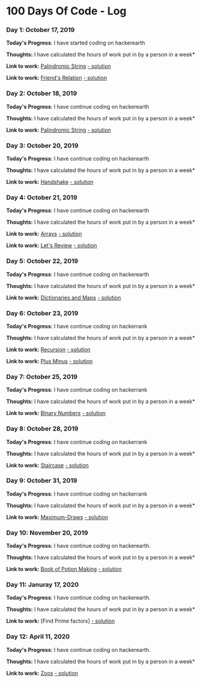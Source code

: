 # 100 Days Of Code - Log

### Day 1: October 17, 2019

**Today's Progress**: I have started coding on hackerearth

**Thoughts:** I have calculated the hours of work put in by a person in a week* 

**Link to work:** [Palindromic String](https://www.hackerearth.com/practice/basic-programming/input-output/basics-of-input-output/practice-problems/algorithm/palindrome-check-2/) [- solution](https://github.com/DEEKSHANT-123/Compititive-Coding/blob/master/Heackerearth/Basic%20of%20IO/Palindromic%20String.py)

**Link to work:** [Friend's Relation](https://www.hackerearth.com/practice/basic-programming/input-output/basics-of-input-output/practice-problems/algorithm/friends-relationship-1/) [- solution](https://github.com/DEEKSHANT-123/Compititive-Coding/blob/master/Heackerearth/Basic%20of%20IO/Friend's%20Relation.py)

### Day 2: October 18, 2019

**Today's Progress**: I have continue coding on hackerearth

**Thoughts:** I have calculated the hours of work put in by a person in a week* 

**Link to work:** [Palindromic String](https://www.hackerrank.com/challenges/compare-the-triplets/problem) [- solution](https://github.com/DEEKSHANT-123/Compititive-Coding/blob/master/Heackerearth/Basic%20of%20IO/Compare%20the%20Triplets.py)

### Day 3: October 20, 2019

**Today's Progress**: I have continue coding on hackerearth

**Thoughts:** I have calculated the hours of work put in by a person in a week* 

**Link to work:** [Handshake](https://www.hackerrank.com/challenges/handshake/problem) [- solution](https://github.com/DEEKSHANT-123/Compititive-Coding/blob/master/Heackerearth/Basic%20of%20IO/Handshake.py)

### Day 4: October 21, 2019

**Today's Progress**: I have continue coding on hackerearth

**Thoughts:** I have calculated the hours of work put in by a person in a week* 

**Link to work:** [Arrays](https://www.hackerrank.com/challenges/30-arrays/problem) [- solution](https://github.com/DEEKSHANT-123/Compititive-Coding/blob/master/Hackerrank/Basic%20of%20IO/Arrays.py)

**Link to work:** [Let's Review](https://www.hackerrank.com/challenges/30-review-loop/problem) [- solution](https://github.com/DEEKSHANT-123/Compititive-Coding/blob/master/Hackerrank/Basic%20of%20IO/Let's%20Review.py)

### Day 5: October 22, 2019

**Today's Progress**: I have continue coding on hackerearth

**Thoughts:** I have calculated the hours of work put in by a person in a week* 

**Link to work:** [Dictionaries and Maps](https://www.hackerrank.com/challenges/30-dictionaries-and-maps/problem) [- solution](https://github.com/DEEKSHANT-123/Compititive-Coding/blob/master/Hackerrank/Basic%20of%20IO/Dictionaries%20and%20Maps.py)

### Day 6: October 23, 2019

**Today's Progress**: I have continue coding on hackerrank

**Thoughts:** I have calculated the hours of work put in by a person in a week* 

**Link to work:** [Recursion](https://www.hackerrank.com/challenges/30-recursion/problem) [- solution](https://github.com/DEEKSHANT-123/Compititive-Coding/blob/master/Hackerrank/Basic%20of%20IO/Recursion.py)

**Link to work:** [Plus Minus](https://www.hackerrank.com/challenges/plus-minus/problem) [- solution](https://github.com/DEEKSHANT-123/Compititive-Coding/blob/master/Hackerrank/Basic%20of%20IO/Plus%20Minus.py)

### Day 7: October 25, 2019

**Today's Progress**: I have continue coding on hackerrank

**Thoughts:** I have calculated the hours of work put in by a person in a week* 

**Link to work:** [Binary Numbers](https://www.hackerrank.com/challenges/30-binary-numbers/problem) [- solution](https://github.com/DEEKSHANT-123/Compititive-Coding/blob/master/Hackerrank/Basic%20of%20IO/Binary%20Numbers.py)

### Day 8: October 28, 2019

**Today's Progress**: I have continue coding on hackerrank

**Thoughts:** I have calculated the hours of work put in by a person in a week* 

**Link to work:** [Staircase](https://www.hackerrank.com/challenges/staircase/problem) [- solution](https://github.com/DEEKSHANT-123/Compititive-Coding/blob/master/Hackerrank/Basic%20of%20IO/Staircase.py)

### Day 9: October 31, 2019

**Today's Progress**: I have continue coding on hackerrank

**Thoughts:** I have calculated the hours of work put in by a person in a week* 

**Link to work:** [Maximum-Draws](https://www.hackerrank.com/challenges/maximum-draws/problem) [- solution](https://github.com/DEEKSHANT-123/Compititive-Coding/blob/master/Hackerrank/Basic%20of%20IO/Maximum-Draws.py)

### Day 10: November 20, 2019

**Today's Progress**: I have continue coding on hackerearth.

**Thoughts:** I have calculated the hours of work put in by a person in a week* 

**Link to work:** [Book of Potion Making](https://www.hackerearth.com/practice/basic-programming/input-output/basics-of-input-output/practice-problems/algorithm/sum-it-if-you-can-4867f851/) [- solution](https://github.com/DEEKSHANT-123/Compititive-Coding/blob/master/Heackerearth/Basic%20of%20IO/Book%20of%20Potion%20Making.py)

### Day 11: Januray 17, 2020

**Today's Progress**: I have continue coding on hackerearth.

**Thoughts:** I have calculated the hours of work put in by a person in a week* 

**Link to work:** [Find Prime factors] [- solution](https://github.com/DEEKSHANT-123/Compititive-Coding/blob/master/Heackerearth/Basic%20of%20IO/prime_fectors.py)

### Day 12: April 11, 2020

**Today's Progress**: I have continue coding on hackerearth.

**Thoughts:** I have calculated the hours of work put in by a person in a week* 

**Link to work:** [Zoos](https://www.hackerearth.com/practice/basic-programming/input-output/basics-of-input-output/practice-problems/algorithm/is-zoo-f6f309e7/) [- solution](https://github.com/DEEKSHANT-123/Compititive-Coding/blob/master/Heackerearth/Basic%20of%20IO/Zoos.py)
